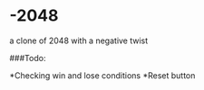 -2048
=====

a clone of 2048 with a negative twist

###Todo:

*Checking win and lose conditions
*Reset button

